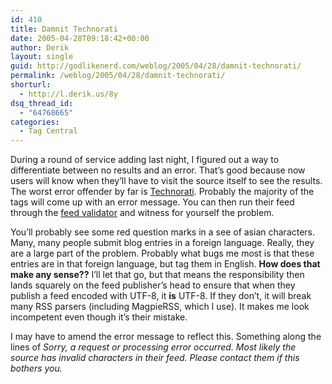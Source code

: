 ```yaml
---
id: 410
title: Damnit Technorati
date: 2005-04-28T09:18:42+00:00
author: Derik
layout: single
guid: http://godlikenerd.com/weblog/2005/04/28/damnit-technorati/
permalink: /weblog/2005/04/28/damnit-technorati/
shorturl:
  - http://l.derik.us/8y
dsq_thread_id:
  - "64768665"
categories:
  - Tag Central
---
```

During a round of service adding last night, I figured out a way to differentiate between no results and an error. That&#8217;s good because now users will know when they&#8217;ll have to visit the source itself to see the results. The worst error offender by far is [Technorati](http://technorati.com). Probably the majority of the tags will come up with an error message. You can then run their feed through the [feed validator]() and witness for yourself the problem.

You&#8217;ll probably see some red question marks in a see of asian characters. Many, many people submit blog entries in a foreign language. Really, they are a large part of the problem. Probably what bugs me most is that these entries are in that foreign language, but tag them in English. **How does that make any sense??** I&#8217;ll let that go, but that means the responsibility then lands squarely on the feed publisher&#8217;s head to ensure that when they publish a feed encoded with UTF-8, it **is** UTF-8. If they don&#8217;t, it will break many RSS parsers (including MagpieRSS, which I use). It makes me look incompetent even though it&#8217;s their mistake.

I may have to amend the error message to reflect this. Something along the lines of _Sorry, a request or processing error occurred. Most likely the source has invalid characters in their feed. Please contact them if this bothers you._